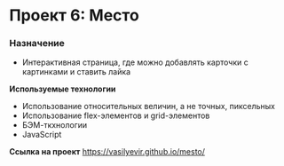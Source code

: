 # Проект 6: Место

### Назначение
* Интерактивная страница, где можно добавлять карточки с картинками и ставить лайка

**Используемые технологии**
* Использование относительных величин, а не точных, пиксельных
* Использование flex-элементов и grid-элементов
* БЭМ-ткхнологии
* JavaScript

**Ссылка на проект**
https://vasilyevir.github.io/mesto/
